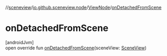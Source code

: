 //[sceneview](../../../index.md)/[io.github.sceneview.node](../index.md)/[ViewNode](index.md)/[onDetachedFromScene](on-detached-from-scene.md)

# onDetachedFromScene

[androidJvm]\
open override fun [onDetachedFromScene](on-detached-from-scene.md)(sceneView: [SceneView](../../io.github.sceneview/-scene-view/index.md))
